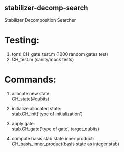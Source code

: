 ## stabilizer-decomp-search
Stabilizer Decomposition Searcher

# Testing:
1. tons_CH_gate_test.m (1000 random gates test)
2. CH_test.m (sanity/mock tests)

# Commands:
1. allocate new state: \
CH_state(#qubits)

2. initialize allocated state: \
stab.CH_init('type of initialization')

3. apply gate: \
stab.CH_gate('type of gate', target_qubits)

4. compute basis stab state inner product: \
CH_basis_inner_product(basis state as integer,stab)
